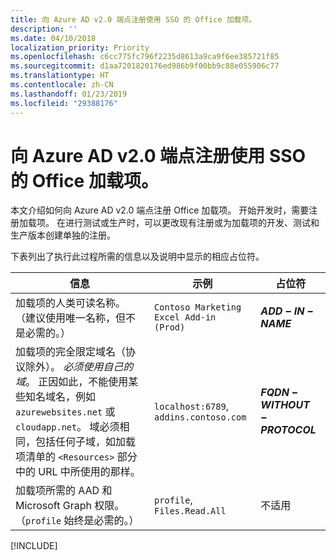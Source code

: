 ```yaml
---
title: 向 Azure AD v2.0 端点注册使用 SSO 的 Office 加载项。
description: ''
ms.date: 04/10/2018
localization_priority: Priority
ms.openlocfilehash: c6cc775fc796f2235d8613a9ca9f6ee385721f85
ms.sourcegitcommit: d1aa7201820176ed986b9f00bb9c88e055906c77
ms.translationtype: HT
ms.contentlocale: zh-CN
ms.lasthandoff: 01/23/2019
ms.locfileid: "29388176"
---
```

# <a name="register-an-office-add-in-that-uses-sso-with-the-azure-ad-v20-endpoint"></a>向 Azure AD v2.0 端点注册使用 SSO 的 Office 加载项。

本文介绍如何向 Azure AD v2.0 端点注册 Office 加载项。 开始开发时，需要注册加载项。 在进行测试或生产时，可以更改现有注册或为加载项的开发、测试和生产版本创建单独的注册。

下表列出了执行此过程所需的信息以及说明中显示的相应占位符。 

|信息  |示例  |占位符  |
|---------|---------|---------|
|加载项的人类可读名称。 （建议使用唯一名称，但不是必需的。）    |`Contoso Marketing Excel Add-in (Prod)`        |**$ADD-IN-NAME$**         |
|加载项的完全限定域名（协议除外）。 *必须使用自己的域*。 正因如此，不能使用某些知名域名，例如 `azurewebsites.net` 或 `cloudapp.net`。 域必须相同，包括任何子域，如加载项清单的 `<Resources>` 部分中的 URL 中所使用的那样。  |`localhost:6789`, `addins.contoso.com`         |**$FQDN-WITHOUT-PROTOCOL$**         |
|加载项所需的 AAD 和 Microsoft Graph 权限。 （`profile` 始终是必需的。）    |`profile`, `Files.Read.All`         |不适用         |

[!INCLUDE[](../includes/register-sso-add-in-aad-v2-include.md)]

